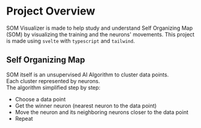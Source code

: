 # Project Overview
SOM Visualizer is made to help study and understand Self Organizing Map (SOM) by visualizing the training and the neurons' movements.
This project is made using `svelte` with `typescript` and `tailwind`.

## Self Organizing Map
SOM itself is an unsupervised AI Algorithm to cluster data points.  
Each cluster represented by neurons.  
The algorithm simplified step by step:
- Choose a data point
- Get the winner neuron (nearest neuron to the data point)
- Move the neuron and its neighboring neurons closer to the data point
- Repeat
